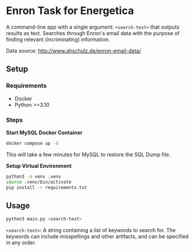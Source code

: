 # Enron Task for Energetica
A command-line app with a single argument: `<search-text>` that outputs results as text.
Searches through Enron's email data with the purpose of finding relevant (incriminating) information.

Data source: http://www.ahschulz.de/enron-email-data/

## Setup 

### Requirements
- Docker
- Python >=3.10

### Steps

**Start MySQL Docker Container**
```zsh
docker compose up -d
```
This will take a few minutes for MySQL to restore the SQL Dump file.


**Setup Virtual Environment**
```zsh
python3 -m venv .venv
source .venv/bin/activate
pip install -r requirements.txt
```

## Usage
```zsh
python3 main.py <search-text>
```

`<search-text>`: A string containing a list of keywords to search for. The keywords can include misspellings and other artifacts, and can be specified in any order.